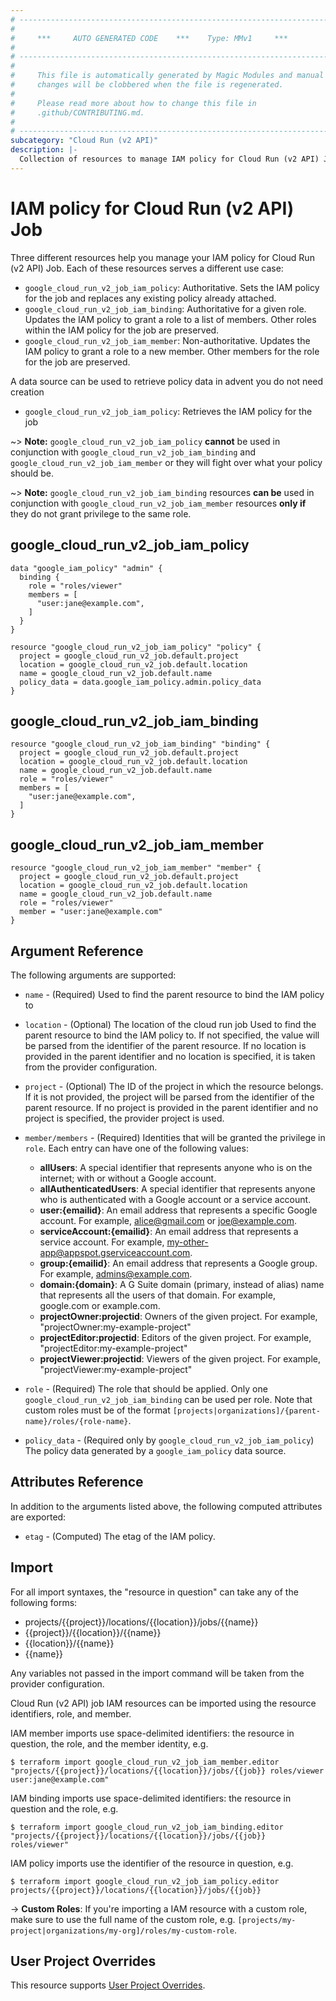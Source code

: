 ```yaml
---
# ----------------------------------------------------------------------------
#
#     ***     AUTO GENERATED CODE    ***    Type: MMv1     ***
#
# ----------------------------------------------------------------------------
#
#     This file is automatically generated by Magic Modules and manual
#     changes will be clobbered when the file is regenerated.
#
#     Please read more about how to change this file in
#     .github/CONTRIBUTING.md.
#
# ----------------------------------------------------------------------------
subcategory: "Cloud Run (v2 API)"
description: |-
  Collection of resources to manage IAM policy for Cloud Run (v2 API) Job
---
```


# IAM policy for Cloud Run (v2 API) Job
Three different resources help you manage your IAM policy for Cloud Run (v2 API) Job. Each of these resources serves a different use case:

* `google_cloud_run_v2_job_iam_policy`: Authoritative. Sets the IAM policy for the job and replaces any existing policy already attached.
* `google_cloud_run_v2_job_iam_binding`: Authoritative for a given role. Updates the IAM policy to grant a role to a list of members. Other roles within the IAM policy for the job are preserved.
* `google_cloud_run_v2_job_iam_member`: Non-authoritative. Updates the IAM policy to grant a role to a new member. Other members for the role for the job are preserved.

A data source can be used to retrieve policy data in advent you do not need creation

* `google_cloud_run_v2_job_iam_policy`: Retrieves the IAM policy for the job

~> **Note:** `google_cloud_run_v2_job_iam_policy` **cannot** be used in conjunction with `google_cloud_run_v2_job_iam_binding` and `google_cloud_run_v2_job_iam_member` or they will fight over what your policy should be.

~> **Note:** `google_cloud_run_v2_job_iam_binding` resources **can be** used in conjunction with `google_cloud_run_v2_job_iam_member` resources **only if** they do not grant privilege to the same role.



## google_cloud_run_v2_job_iam_policy

```hcl
data "google_iam_policy" "admin" {
  binding {
    role = "roles/viewer"
    members = [
      "user:jane@example.com",
    ]
  }
}

resource "google_cloud_run_v2_job_iam_policy" "policy" {
  project = google_cloud_run_v2_job.default.project
  location = google_cloud_run_v2_job.default.location
  name = google_cloud_run_v2_job.default.name
  policy_data = data.google_iam_policy.admin.policy_data
}
```

## google_cloud_run_v2_job_iam_binding

```hcl
resource "google_cloud_run_v2_job_iam_binding" "binding" {
  project = google_cloud_run_v2_job.default.project
  location = google_cloud_run_v2_job.default.location
  name = google_cloud_run_v2_job.default.name
  role = "roles/viewer"
  members = [
    "user:jane@example.com",
  ]
}
```

## google_cloud_run_v2_job_iam_member

```hcl
resource "google_cloud_run_v2_job_iam_member" "member" {
  project = google_cloud_run_v2_job.default.project
  location = google_cloud_run_v2_job.default.location
  name = google_cloud_run_v2_job.default.name
  role = "roles/viewer"
  member = "user:jane@example.com"
}
```


## Argument Reference

The following arguments are supported:

* `name` - (Required) Used to find the parent resource to bind the IAM policy to
* `location` - (Optional) The location of the cloud run job Used to find the parent resource to bind the IAM policy to. If not specified,
  the value will be parsed from the identifier of the parent resource. If no location is provided in the parent identifier and no
  location is specified, it is taken from the provider configuration.

* `project` - (Optional) The ID of the project in which the resource belongs.
    If it is not provided, the project will be parsed from the identifier of the parent resource. If no project is provided in the parent identifier and no project is specified, the provider project is used.

* `member/members` - (Required) Identities that will be granted the privilege in `role`.
  Each entry can have one of the following values:
  * **allUsers**: A special identifier that represents anyone who is on the internet; with or without a Google account.
  * **allAuthenticatedUsers**: A special identifier that represents anyone who is authenticated with a Google account or a service account.
  * **user:{emailid}**: An email address that represents a specific Google account. For example, alice@gmail.com or joe@example.com.
  * **serviceAccount:{emailid}**: An email address that represents a service account. For example, my-other-app@appspot.gserviceaccount.com.
  * **group:{emailid}**: An email address that represents a Google group. For example, admins@example.com.
  * **domain:{domain}**: A G Suite domain (primary, instead of alias) name that represents all the users of that domain. For example, google.com or example.com.
  * **projectOwner:projectid**: Owners of the given project. For example, "projectOwner:my-example-project"
  * **projectEditor:projectid**: Editors of the given project. For example, "projectEditor:my-example-project"
  * **projectViewer:projectid**: Viewers of the given project. For example, "projectViewer:my-example-project"

* `role` - (Required) The role that should be applied. Only one
    `google_cloud_run_v2_job_iam_binding` can be used per role. Note that custom roles must be of the format
    `[projects|organizations]/{parent-name}/roles/{role-name}`.

* `policy_data` - (Required only by `google_cloud_run_v2_job_iam_policy`) The policy data generated by
  a `google_iam_policy` data source.

## Attributes Reference

In addition to the arguments listed above, the following computed attributes are
exported:

* `etag` - (Computed) The etag of the IAM policy.

## Import

For all import syntaxes, the "resource in question" can take any of the following forms:

* projects/{{project}}/locations/{{location}}/jobs/{{name}}
* {{project}}/{{location}}/{{name}}
* {{location}}/{{name}}
* {{name}}

Any variables not passed in the import command will be taken from the provider configuration.

Cloud Run (v2 API) job IAM resources can be imported using the resource identifiers, role, and member.

IAM member imports use space-delimited identifiers: the resource in question, the role, and the member identity, e.g.
```
$ terraform import google_cloud_run_v2_job_iam_member.editor "projects/{{project}}/locations/{{location}}/jobs/{{job}} roles/viewer user:jane@example.com"
```

IAM binding imports use space-delimited identifiers: the resource in question and the role, e.g.
```
$ terraform import google_cloud_run_v2_job_iam_binding.editor "projects/{{project}}/locations/{{location}}/jobs/{{job}} roles/viewer"
```

IAM policy imports use the identifier of the resource in question, e.g.
```
$ terraform import google_cloud_run_v2_job_iam_policy.editor projects/{{project}}/locations/{{location}}/jobs/{{job}}
```

-> **Custom Roles**: If you're importing a IAM resource with a custom role, make sure to use the
 full name of the custom role, e.g. `[projects/my-project|organizations/my-org]/roles/my-custom-role`.

## User Project Overrides

This resource supports [User Project Overrides](https://registry.terraform.io/providers/hashicorp/google/latest/docs/guides/provider_reference#user_project_override).
